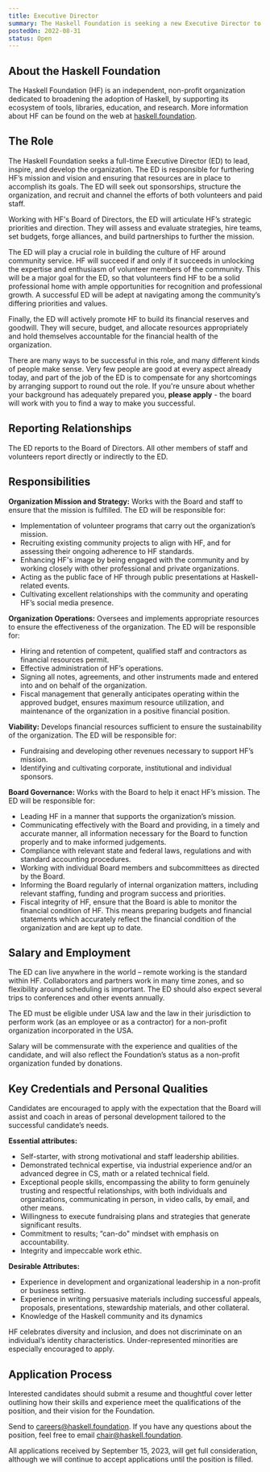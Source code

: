 ```yaml
---
title: Executive Director
summary: The Haskell Foundation is seeking a new Executive Director to lead our work.
postedOn: 2022-08-31
status: Open
---
```



## About the Haskell Foundation

The Haskell Foundation (HF) is an independent, non-profit organization dedicated to broadening the adoption of Haskell, by supporting its ecosystem of tools, libraries, education, and research. More information about HF can be found on the web at [haskell.foundation](https://haskell.foundation).

## The Role

The Haskell Foundation seeks a full-time Executive Director (ED) to lead, inspire, and develop the organization. The ED is responsible for furthering HF’s mission and vision and ensuring that resources are in place to accomplish its goals. The ED will seek out sponsorships, structure the organization, and recruit and channel the efforts of both volunteers and paid staff.

Working with HF's Board of Directors, the ED will articulate HF’s strategic priorities and direction. They will assess and evaluate strategies, hire teams, set budgets, forge alliances, and build partnerships to further the mission. 

The ED will play a crucial role in building the culture of HF around community service. HF will succeed if and only if it succeeds in unlocking the expertise and enthusiasm of volunteer members of the community. This will be a major goal for the ED, so that volunteers find HF to be a solid professional home with ample opportunities for recognition and professional growth. A successful ED will be adept at navigating among the community’s differing priorities and values.

Finally, the ED will actively promote HF to build its financial reserves and goodwill. They will secure, budget, and allocate resources appropriately and hold themselves accountable for the financial health of the organization.

There are many ways to be successful in this role, and many different kinds of people make sense. Very few people are good at every aspect already today, and part of the job of the ED is to compensate for any shortcomings by arranging support to round out the role. If you're unsure about whether your background has adequately prepared you, **please apply** - the board will work with you to find a way to make you successful.

## Reporting Relationships

The ED reports to the Board of Directors. All other members of staff and volunteers report directly or indirectly to the ED.

## Responsibilities

**Organization Mission and Strategy:** Works with the Board and staff to ensure that the mission is fulfilled. The ED will be responsible for:

 * Implementation of volunteer programs that carry out the organization’s mission.
 * Recruiting existing community projects to align with HF, and for assessing their ongoing adherence to HF standards.
 * Enhancing HF's image by being engaged with the community and by working closely with other professional and private organizations.
 * Acting as the public face of HF through public presentations at Haskell-related events. 
 * Cultivating excellent relationships with the community and operating HF’s social media presence.
 
**Organization Operations:** Oversees and implements appropriate resources to ensure the effectiveness of the organization. The ED will be responsible for:

 * Hiring and retention of competent, qualified staff and contractors as financial resources permit.
 * Effective administration of HF’s operations.
 * Signing all notes, agreements, and other instruments made and entered into and on behalf of the organization.
 * Fiscal management that generally anticipates operating within the approved budget, ensures maximum resource utilization, and maintenance of the organization in a positive financial position.
 
**Viability:** Develops financial resources sufficient to ensure the sustainability of the organization. The ED will be responsible for:

 * Fundraising and developing other revenues necessary to support HF’s mission.
 * Identifying and cultivating corporate, institutional and individual sponsors.
 
**Board Governance:** Works with the Board to help it enact HF’s mission. The ED will be responsible for:

 * Leading HF in a manner that supports the organization’s mission.
 * Communicating effectively with the Board and providing, in a timely and accurate manner, all information necessary for the Board to function properly and to make informed judgements.
 * Compliance with relevant state and federal laws, regulations and with standard accounting procedures.
 * Working with individual Board members and subcommittees as directed by the Board.
 * Informing the Board regularly of internal organization matters, including relevant staffing, funding and program success and priorities.
 * Fiscal integrity of HF, ensure that the Board is able to monitor the financial condition of HF. This means preparing budgets and financial statements which accurately reflect the financial condition of the organization and are kept up to date.
 
## Salary and Employment

The ED can live anywhere in the world – remote working is the standard within HF. Collaborators and partners work in many time zones, and so flexibility around scheduling is important. The ED should also expect several trips to conferences and other events annually.

The ED must be eligible under USA law and the law in their jurisdiction to perform work (as an employee or as a contractor) for a non-profit organization incorporated in the USA.

Salary will be commensurate with the experience and qualities of the candidate, and will also reflect the Foundation’s status as a non-profit organization funded by donations.

## Key Credentials and Personal Qualities

Candidates are encouraged to apply with the expectation that the Board will assist and coach in areas of personal development tailored to the successful candidate’s needs.

**Essential attributes:**

 * Self-starter, with strong motivational and staff leadership abilities.
 * Demonstrated technical expertise, via industrial experience and/or an advanced degree in CS, math or a related technical field.
 * Exceptional people skills, encompassing the ability to form genuinely trusting and respectful relationships, with both individuals and organizations, communicating in person, in video calls, by email, and other means.
 * Willingness to execute fundraising plans and strategies that generate significant results.
 * Commitment to results; “can-do" mindset with emphasis on accountability.
 * Integrity and impeccable work ethic.

**Desirable Attributes:**

 * Experience in development and organizational leadership in a non-profit or business setting.
 * Experience in writing persuasive materials including successful appeals, proposals, presentations, stewardship materials, and other collateral.
 * Knowledge of the Haskell community and its dynamics
 
 HF celebrates diversity and inclusion, and does not discriminate on an individual’s identity characteristics. Under-represented minorities are especially encouraged to apply.
 
## Application Process

Interested candidates should submit a resume and thoughtful cover letter outlining how their skills and experience meet the qualifications of the position, and their vision for the Foundation.

Send to [careers@haskell.foundation](careers@haskell.foundation). If you have any questions about the position, feel free to email [chair@haskell.foundation](careers@haskell.foundation).

All applications received by September 15, 2023, will get full consideration, although we will continue to accept applications until the position is filled.
